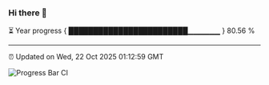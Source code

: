 ### Hi there 👋

⏳ Year progress { ████████████████████████▁▁▁▁▁▁ } 80.56 %

---

⏰ Updated on Wed, 22 Oct 2025 01:12:59 GMT

![Progress Bar CI](https://github.com/liununu/liununu/workflows/Progress%20Bar%20CI/badge.svg)
